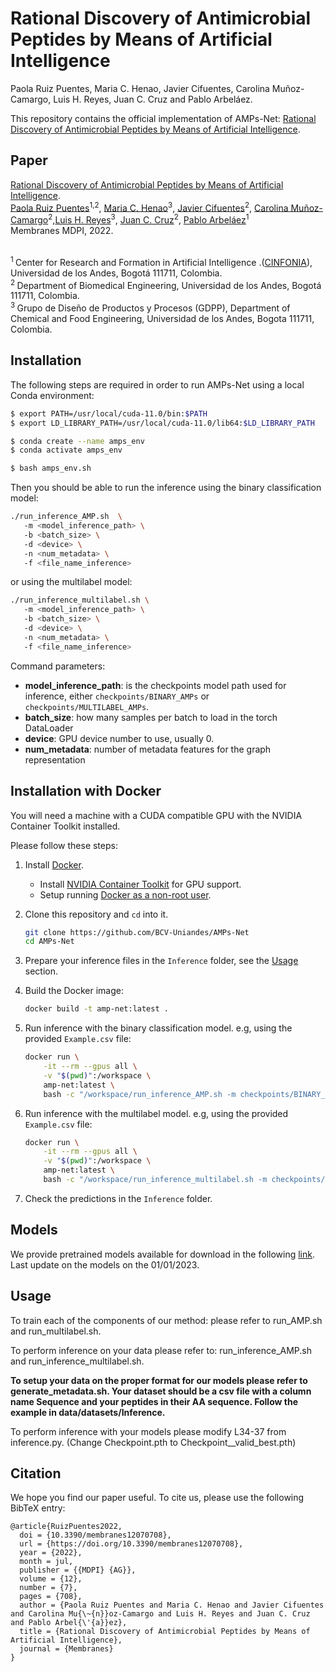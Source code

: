 # Rational Discovery of Antimicrobial Peptides by Means of Artificial Intelligence

Paola Ruiz Puentes, Maria C. Henao, Javier Cifuentes, Carolina Muñoz-Camargo, Luis H. Reyes, Juan C. Cruz  and Pablo Arbeláez.

This repository contains the official implementation of AMPs-Net: [Rational Discovery of Antimicrobial Peptides by Means of Artificial Intelligence](https://www.mdpi.com/2077-0375/12/7/708/htm). 

## Paper

[Rational Discovery of Antimicrobial Peptides by Means of Artificial Intelligence](https://www.mdpi.com/2077-0375/12/7/708/htm).<br/>
[Paola Ruiz Puentes](https://paolaruizp.github.io)<sup>1,2</sup>, [Maria C. Henao](https://www.researchgate.net/profile/Maria-Henao-18)<sup>3</sup>, [Javier Cifuentes](https://scholar.google.com/citations?user=JpVIbNsAAAAJ&hl=es&oi=ao)<sup>2</sup>, [Carolina Muñoz-Camargo](https://scholar.google.com/citations?user=dOIitb4AAAAJ&hl=es&oi=ao)<sup>2</sup>,[Luis H. Reyes](https://scholar.google.com/citations?user=2vO8IrIAAAAJ&hl=es&oi=ao)<sup>3</sup>, [Juan C. Cruz](https://scholar.google.com/citations?user=k--wE0YAAAAJ&hl=es&oi=ao)<sup>2</sup>, [Pablo Arbeláez](https://scholar.google.com.co/citations?user=k0nZO90AAAAJ&hl=en)<sup>1</sup><br/>
Membranes MDPI, 2022.<br><br>

<sup>1 </sup> Center  for  Research  and  Formation  in  Artificial  Intelligence .([CINFONIA](https://cinfonia.uniandes.edu.co/)),  Universidad  de  los  Andes,  Bogotá 111711, Colombia. <br/>
<sup>2 </sup> Department  of  Biomedical  Engineering,  Universidad  de  los  Andes,  Bogotá 111711, Colombia.<br/>
<sup>3 </sup> Grupo de Diseño de Productos y Procesos (GDPP), Department of Chemical and Food Engineering, Universidad de los Andes, Bogota 111711, Colombia.<br/>

## Installation

The following steps are required in order to run AMPs-Net using a local Conda environment:<br />

```bash
$ export PATH=/usr/local/cuda-11.0/bin:$PATH 
$ export LD_LIBRARY_PATH=/usr/local/cuda-11.0/lib64:$LD_LIBRARY_PATH 

$ conda create --name amps_env 
$ conda activate amps_env 

$ bash amps_env.sh
```

Then you should be able to run the inference using the binary classification model:
 ```bash
./run_inference_AMP.sh  \ 
    -m <model_inference_path> \ 
    -b <batch_size> \ 
    -d <device> \ 
    -n <num_metadata> \ 
    -f <file_name_inference>
```

or using the multilabel model:

 ```bash
./run_inference_multilabel.sh \ 
    -m <model_inference_path> \ 
    -b <batch_size> \ 
    -d <device> \ 
    -n <num_metadata> \ 
    -f <file_name_inference>
```

Command parameters:

- **model_inference_path**: is the checkpoints model path used for inference, either `checkpoints/BINARY_AMPs` or `checkpoints/MULTILABEL_AMPs`.
- **batch_size**:  how many samples per batch to load in the torch DataLoader
- **device**: GPU device number to use, usually 0.
- **num_metadata**: number of metadata features for the graph representation

## Installation with Docker

You will need a machine with a CUDA compatible GPU with the NVIDIA Container Toolkit installed.

Please follow these steps:

1.  Install [Docker](https://www.docker.com/).
    *   Install
        [NVIDIA Container Toolkit](https://docs.nvidia.com/datacenter/cloud-native/container-toolkit/install-guide.html)
        for GPU support.
    *   Setup running
        [Docker as a non-root user](https://docs.docker.com/engine/install/linux-postinstall/#manage-docker-as-a-non-root-user).

2.  Clone this repository and `cd` into it.

    ```bash
    git clone https://github.com/BCV-Uniandes/AMPs-Net
    cd AMPs-Net
    ```

3. Prepare your inference files in the `Inference` folder, see the [Usage](#Usage) section.

4. Build the Docker image:

    ```bash
    docker build -t amp-net:latest .
    ```

5. Run inference with the binary classification model. e.g, using the provided `Example.csv` file:

    ```bash
    docker run \
        -it --rm --gpus all \
        -v "$(pwd)":/workspace \
        amp-net:latest \
        bash -c "/workspace/run_inference_AMP.sh -m checkpoints/BINARY_AMPs -b 4 -d 0 -n 8 -f Example.csv"
    ```

6. Run inference with the multilabel model. e.g, using the provided `Example.csv` file:

    ```bash
    docker run \
        -it --rm --gpus all \
        -v "$(pwd)":/workspace \
        amp-net:latest \
        bash -c "/workspace/run_inference_multilabel.sh -m checkpoints/MULTILABEL_AMPs -b 4 -d 0 -n 8 -f Example.csv"
    ```

7. Check the predictions in the `Inference` folder.

## Models
We provide pretrained models available for download in the following [link](https://drive.google.com/drive/folders/1sEZOeFgzD5FqGnN2YePx9ag4dnEpsVdB?usp=sharing).
Last update on the models on the 01/01/2023.

## Usage
To train each of the components of our method: please refer to run_AMP.sh and run_multilabel.sh.

To perform inference on your data please refer to: run_inference_AMP.sh and run_inference_multilabel.sh.

**To setup your data on the proper format for our models please refer to generate_metadata.sh. Your dataset should be a csv file with a column name Sequence and your peptides in their AA sequence. Follow the example in data/datasets/Inference.**

To perform inference with your models please modify L34-37 from inference.py. (Change Checkpoint.pth to Checkpoint__valid_best.pth)

## Citation

We hope you find our paper useful. To cite us, please use the following BibTeX entry:

```
@article{RuizPuentes2022,
  doi = {10.3390/membranes12070708},
  url = {https://doi.org/10.3390/membranes12070708},
  year = {2022},
  month = jul,
  publisher = {{MDPI} {AG}},
  volume = {12},
  number = {7},
  pages = {708},
  author = {Paola Ruiz Puentes and Maria C. Henao and Javier Cifuentes and Carolina Mu{\~{n}}oz-Camargo and Luis H. Reyes and Juan C. Cruz and Pablo Arbel{\'{a}}ez},
  title = {Rational Discovery of Antimicrobial Peptides by Means of Artificial Intelligence},
  journal = {Membranes}
}
```

